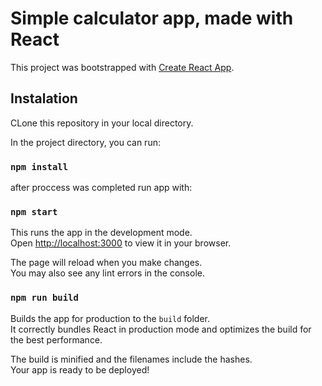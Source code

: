 # Simple calculator app, made with React

This project was bootstrapped with [Create React App](https://github.com/facebook/create-react-app).

## Instalation

CLone this repository in your local directory.

In the project directory, you can run:

### `npm install`

after proccess was completed run app with:

### `npm start`

This runs the app in the development mode.\
Open [http://localhost:3000](http://localhost:3000) to view it in your browser.

The page will reload when you make changes.\
You may also see any lint errors in the console.

### `npm run build`

Builds the app for production to the `build` folder.\
It correctly bundles React in production mode and optimizes the build for the best performance.

The build is minified and the filenames include the hashes.\
Your app is ready to be deployed!


